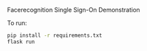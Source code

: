 Facerecognition Single Sign-On Demonstration

To run:

```bash
pip install -r requirements.txt
flask run
```
